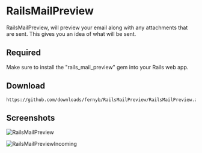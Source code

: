 # RailsMailPreview

RailsMailPreview, will preview your email along with any attachments that are sent. This gives you an idea of what will be sent.

## Required

Make sure to install the "rails_mail_preview" gem into your Rails web app.

## Download

    https://github.com/downloads/fernyb/RailsMailPreview/RailsMailPreview.app.zip


## Screenshots

![RailsMailPreview](https://github.com/downloads/fernyb/RailsMailPreview/rails_mail_preview_screenshot.png)

![RailsMailPreviewIncoming](https://github.com/downloads/fernyb/RailsMailPreview/rails_mail_preview_2.png)
